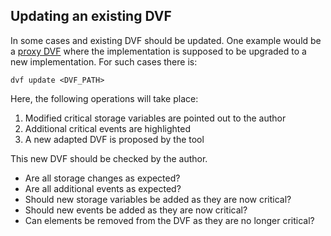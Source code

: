## Updating an existing DVF

In some cases and existing DVF should be updated. One example would be a [proxy DVF](./proxy.md) where the implementation is supposed to be upgraded to a new implementation. For such cases there is:

```
dvf update <DVF_PATH>
```

Here, the following operations will take place:

1. Modified critical storage variables are pointed out to the author
2. Additional critical events are highlighted
3. A new adapted DVF is proposed by the tool

This new DVF should be checked by the author. 

- Are all storage changes as expected?
- Are all additional events as expected?
- Should new storage variables be added as they are now critical?
- Should new events be added as they are now critical?
- Can elements be removed from the DVF as they are no longer critical?


